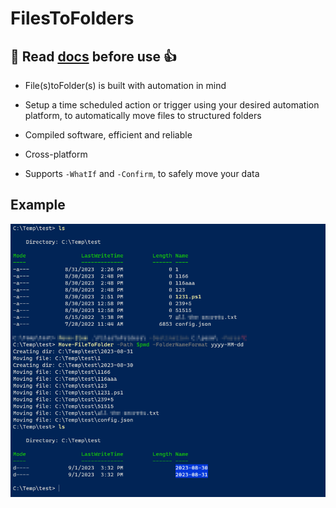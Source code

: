 # FilesToFolders

## 📜 Read [docs](https://github.com/ehmiiz/FilesToFolders/blob/master/docs/Move-FileToFolder.md) before use 👍

- File(s)toFolder(s) is built with automation in mind

- Setup a time scheduled action or trigger using your desired automation platform, to automatically move files to structured folders

- Compiled software, efficient and reliable

- Cross-platform

- Supports `-WhatIf` and `-Confirm`, to safely move your data

## Example

![Example](media/MoveFileToFolderCommand.png)